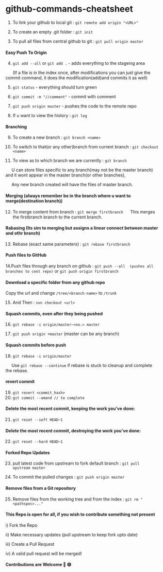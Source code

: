 # github-commands-cheatsheet
1. To link your github to local git : `git remote add origin "<URL>"`

2. To create an empty .git folder : `git init`

3. To pull all files from central github to git : `git pull origin master`

#### Easy Push To Origin
4. `git add --all` or `git add .` - adds everything to the stageing area

 &nbsp;&nbsp;&nbsp;&nbsp;&nbsp; (If a file is in the index once, after modifications you can just give the commit command, it does the modification(add)and commits it as well)


5. `git status` - everything should turn green

6. `git commit -m "//comment"` - commit with comment

7. `git push origin master` - pushes the code to the remote repo

8. If u want to view the history : `git log`

#### Branching

9. To create a new branch : `git branch <name>`

10. To switch to that(or any other)branch from current branch : `git checkout <name>`

11. To view as to which branch we are currently : `git branch`

 &nbsp;&nbsp;&nbsp;&nbsp;&nbsp;U can store files specific to any branch(may not be the master branch) and it wont appear in the master branch(or other branches), 
 
 &nbsp;&nbsp;&nbsp;&nbsp;&nbsp;Any new branch created will have the files of master branch.

#### Merging (always remember be in the branch where u want to merge(destination branch))

12. To merge content from <name> branch : `git merge firstbranch`
&nbsp;&nbsp;&nbsp;&nbsp;&nbsp;This merges the firstbranch branch to the current branch.

#### Rabasing (Its sim to merging but assigns a linear connect between master and othr branch)

13. Rebase (exact same parameters) : `git rebase firstbranch`

#### Push files to GitHub

14.Push files through any branch on github : `git push --all  (pushes all branches to cent repo)` or
`git push origin firstbranch`

#### Download a specific folder from any github repo
Copy the url and change `/tree/<branch-name>` to `/trunk`
 
15. And Then : `svn checkout <url>`

#### Squash commits, even after they being pushed
16. `git rebase -i origin/master~<no.> master`

17. `git push origin +master` (master can be any branch)

#### Squash commits before push
18. `git rebase -i origin/master`

&nbsp;&nbsp;&nbsp;&nbsp;&nbsp;Use `git rebase --continue` if rebase is stuck to cleanup and complete the rebase.
#### revert commit
19. `git revert <commit_hash>`
20. `git commit --amend // to complete`
#### Delete the most recent commit, keeping the work you've done:
21. `git reset --soft HEAD~1`
#### Delete the most recent commit, destroying the work you've done:
22. `git reset --hard HEAD~1`

#### Forked Repo Updates
23. pull latest code from upstream <branch> to fork default branch : `git pull upstream master` 

24. To commit the pulled changes : `git push origin master`

#### Remove files from a Git repository
25.  Remove files from the working tree and from the index : `git rm "<pathspec>..."` 


#### This Repo is open for all, if you wish to contribute something not present
i) Fork the Repo

ii) Make necessary updates (pull upstream to keep fork upto date)

iii) Create a Pull Request

iv) A valid pull request will be merged!
#### Contributions are Welcome  :blue_heart: :smile:
